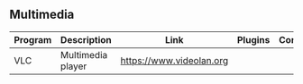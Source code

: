 ## Multimedia

| Program | Description | Link | Plugins | Comment |
| --- | --- | --- | --- | --- |
| VLC | Multimedia player | https://www.videolan.org |
